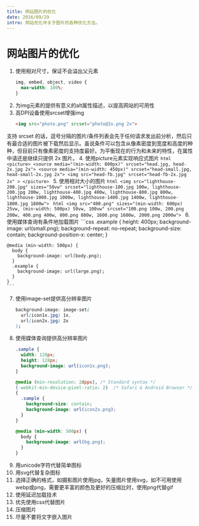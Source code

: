 ```yaml
---
title: 网站图片的优化
date: 2016/09/29
intro: 网站优化中关于图片的各种优化方法。
---
```


# 网站图片的优化

1. 使用相对尺寸，保证不会溢出父元素
    ```css
    img, embed, object, video {
      max-width: 100%;
    }
    ```
2. 为img元素的提供有意义的alt属性描述，以提高网站的可用性
3. 高DPI设备使用srcset增强img
    ```html
    <img src="photo.png" srcset="photo@2x.png 2x">
    ```
支持  srcset 的话，逗号分隔的图片/条件列表会先于任何请求发出前分析，然后只有最合适的图片被下载然后显示。虽说条件可以包含从像素密度到宽度和高度的种种，但目前只有像素密度的支持度最好。为平衡现在的行为和未来的特性，在属性中请还是继续只提供 2x 图片。
4. 使用picture元素实现响应式图片
    ```html
    <picture>
      <source media="(min-width: 800px)" srcset="head.jpg, head-2x.jpg 2x">
      <source media="(min-width: 450px)" srcset="head-small.jpg, head-small-2x.jpg 2x">
      <img src="head-fb.jpg" srcset="head-fb-2x.jpg 2x" >
    </picture>
    ```
5. 使用相对大小的图片
    ```html
    <img src="lighthouse-200.jpg" sizes="50vw"
      srcset="lighthouse-100.jpg 100w, lighthouse-200.jpg 200w,
        lighthouse-400.jpg 400w, lighthouse-800.jpg 800w,
        lighthouse-1000.jpg 1000w, lighthouse-1400.jpg 1400w,
        lighthouse-1800.jpg 1800w">
    ```
    ```html
    <img src="400.png"
      sizes="(min-width: 600px) 25vw, (min-width: 500px) 50vw, 100vw"
      srcset="100.png 100w, 200.png 200w, 400.png 400w,
        800.png 800w, 1600.png 1600w, 2000.png 2000w">
    ```
6. 使用媒体查询有条件地加载图片
    ```css
    .example {
      height: 400px;
      background-image: url(small.png);
      background-repeat: no-repeat;
      background-size: contain;
      background-position-x: center;
    }
    
    @media (min-width: 500px) {
      body {
        background-image: url(body.png);
      }
      .example {
        background-image: url(large.png);
      }
    }
    ```
7. 使用image-set提供高分辨率图片
    ```css
    background-image: image-set(
      url(icon1x.jpg) 1x,
      url(icon2x.jpg) 2x
    );
    ```
8. 使用媒体查询提供高分辨率图片
    ```css
    .sample {
      width: 128px;
      height: 128px;
      background-image: url(icon1x.png);
    }
    
    @media (min-resolution: 2dppx), /* Standard syntax */
    (-webkit-min-device-pixel-ratio: 2)  /* Safari & Android Browser */
    {
      .sample {
        background-size: contain;
        background-image: url(icon2x.png);
      }
    }
    ```
    ```css
    @media (min-width: 500px) {
      body {
        background-image: url(bg.png);
      }
    }
    ```
9. 用unicode字符代替简单图标
10. 用svg代替复杂图标
11. 选择正确的格式，如摄影图片使用jpg，矢量图片使用svg，如不可用使用webp或png，需要更丰富的颜色及更好的压缩比时，使用png代替gif
12. 使用延迟加载技术
13. 优先使用css代替图片
14. 压缩图片
15. 尽量不要将文字嵌入图片
